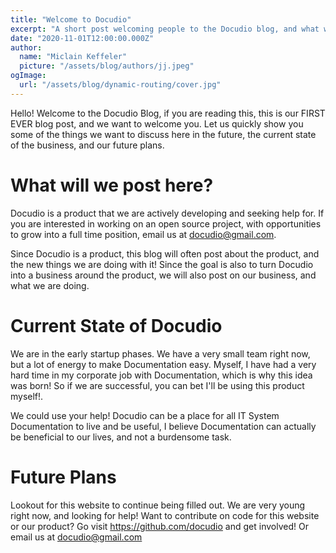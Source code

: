 ```yaml
---
title: "Welcome to Docudio"
excerpt: "A short post welcoming people to the Docudio blog, and what we intend to share here in the future."
date: "2020-11-01T12:00:00.000Z"
author:
  name: "Miclain Keffeler"
  picture: "/assets/blog/authors/jj.jpeg"
ogImage:
  url: "/assets/blog/dynamic-routing/cover.jpg"
---
```


Hello! Welcome to the Docudio Blog, if you are reading this, this is our FIRST EVER blog post, and we want to welcome you. Let us quickly show you some of the things we want to discuss here in the future, the current state of the business, and our future plans.

# What will we post here? 
Docudio is a product that we are actively developing and seeking help for. If you are interested in working on an open source project, with opportunities to grow into a full time position, email us at docudio@gmail.com. 

Since Docudio is a product, this blog will often post about the product, and the new things we are doing with it! Since the goal is also to turn Docudio into a business around the product, we will also post on our business, and what we are doing. 

# Current State of Docudio
We are in the early startup phases. We have a very small team right now, but a lot of energy to make Documentation easy. Myself, I have had a very hard time in my corporate job with Documentation, which is why this idea was born! So if we are successful, you can bet I'll be using this product myself!. 

We could use your help! Docudio can be a place for all IT System Documentation to live and be useful, I believe Documentation can actually be beneficial to our lives, and not a burdensome task. 

# Future Plans
Lookout for this website to continue being filled out. We are very young right now, and looking for help! Want to contribute on code for this website or our product? Go visit https://github.com/docudio and get involved! Or email us at docudio@gmail.com
